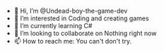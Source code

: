 - 👋 Hi, I’m @Undead-boy-the-game-dev
- 👀 I’m interested in Coding and creating games
- 🌱 I’m currently learning C#
- 💞️ I’m looking to collaborate on Nothing right now
- 📫 How to reach me: You can't don't try.

<!---
Undead-boy-the-game-dev/Undead-boy-the-game-dev is a ✨ special ✨ repository because its `README.md` (this file) appears on your GitHub profile.
You can click the Preview link to take a look at your changes.
--->
